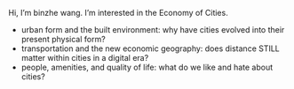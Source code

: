 Hi, I’m binzhe wang.
I’m interested in the Economy of Cities.
 - urban form and the built environment: why have cities evolved into their present physical form?
 - transportation and the new economic geography: does distance STILL matter within cities in a digital era?
 - people, amenities, and quality of life: what do we like and hate about cities?
  





